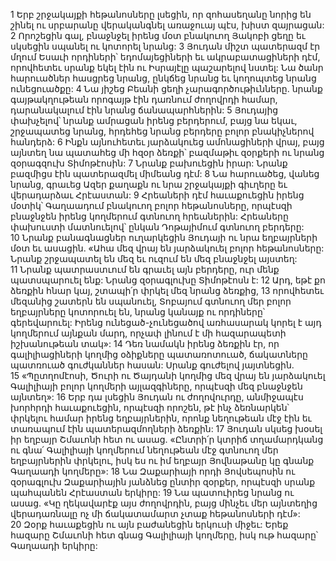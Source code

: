 1 Երբ շրջակայքի հեթանոսները լսեցին, որ զոհասեղանը նորից են շինել ու սրբարանը վերականգնել առաջուայ պէս, խիստ զայրացան: 2 Որոշեցին գալ, բնաջնջել իրենց մօտ բնակուող Յակոբի ցեղը եւ սկսեցին սպանել ու կոտորել նրանց: 3 Յուդան միշտ պատերազմ էր մղում Եսաւի որդիների՝ եդոմայեցիների եւ ակրաբատացիների դէմ, որովհետեւ սրանք եկել էին ու Իսրայէլը պաշարելով նստել: Նա ծանր հարուածներ հասցրեց նրանց, ընկճեց նրանց եւ կողոպտեց նրանց ունեցուածքը: 4 Նա յիշեց Բեանի ցեղի չարագործութիւնները. նրանք գայթակղութեան որոգայթ էին դառնում ժողովրդի համար, դարանակալում էին նրանց ճանապարհներին: 5 Յուդայից փախչելով՝ նրանք ամրացան իրենց բերդերում, բայց նա եկաւ, շրջապատեց նրանց, հրդեհեց նրանց բերդերը բոլոր բնակիչներով հանդերձ: 6 Ինքն այնուհետեւ յարձակուեց ամոնացիների վրայ, բայց այնտեղ նա պատահեց մի հզօր ձեռքի՝ բազմաթիւ զօրքերի ու նրանց զօրագզուխ Տիմոթէոսին: 7 Նրանք բախուեցին իրար: Նրանք բազմիցս էին պատերազմել միմեանց դէմ: 8 Նա հարուածեց, վանեց նրանց, գրաւեց Ազեր քաղաքն ու նրա շրջակայքի գիւղերը եւ վերադարձաւ Հրէաստան: 9 Հրեաների դէմ հաւաքուեցին իրենց մօտիկ՝ Գաղաադում բնակուող բոլոր հեթանոսները, որպէսզի բնաջնջեն իրենց կողմերում գտնուող հրեաներին: Հրեաները փախուստի մատնուելով՝ ընկան Դոթայիմում գտնուող բերդերը: 10 Նրանք բանագնացներ ուղարկեցին Յուդայի ու նրա եղբայրների մօտ եւ ասացին. «Ահա մեզ վրայ են յարձակուել բոլոր հեթանոսները: Նրանք շրջապատել են մեզ եւ ուզում են մեզ բնաջնջել այստեղ: 11 Նրանք պատրաստւում են գրաւել այն բերդերը, ուր մենք պատսպարուել ենք: Նրանց զօրագլուխը Տիմոթէոսն է: 12 Արդ, եթէ քո ձեռքին հնար կայ, շտապի՛ր փրկել մեզ նրանց ձեռքից, 13 որովհետեւ մեզանից շատերն են սպանուել, Տոբայում գտնուող մեր բոլոր եղբայրները կոտորուել են, նրանց կանայք ու որդիները՝ գերեվարուել: Իրենց ունեցած-չունեցածով առհասարակ կորել է այդ կողմերում այնքան մարդ, որչափ լինում է մի հազարապետի իշխանութեան տակ»:
14 Դեռ նամակն իրենց ձեռքին էր, որ գալիլիացիների կողմից օձիքները պատառոտուած, ճակատները պատռուած գուժկաններ հասան: Սրանք գուժելով յայտնեցին. 15 «Պըտղոմէոսի, Ծուրի ու Ծայդանի կողմից մեզ վրայ են յարձակուել Գալիլիայի բոլոր կողմերի այլազգիները, որպէսզի մեզ բնաջնջեն այնտեղ»: 16 Երբ դա լսեցին Յուդան ու ժողովուրդը, անմիջապէս խորհրդի հաւաքուեցին, որպէսզի որոշեն, թէ ինչ ձեռնարկեն՝ փրկելու համար իրենց եղբայրներին, որոնք նեղութեան մէջ էին եւ տառապում էին պատերազմողների ձեռքին: 17 Յուդան սկսեց խօսել իր եղբայր Շմաւոնի հետ ու ասաց. «Ընտրի՛ր կտրիճ տղամարդկանց ու գնա՛ Գալիլիայի կողմերում նեղութեան մէջ գտնուող մեր եղբայրներին փրկելու, իսկ ես ու իմ եղբայր Յովնաթանը կը գնանք Գաղաադի կողմերը»:
18 Նա Զաքարիայի որդի Յովսեպոսին ու զօրագլուխ Զաքարիային յանձնեց ընտիր զօրքեր, որպէսզի սրանք պահպանեն Հրէաստան երկիրը: 19 Նա պատուիրեց նրանց ու ասաց. «Կը ղեկավարէք այս ժողովրդին, բայց մինչեւ մեր այնտեղից վերադառնալը ոչ մի ճակատամարտ չտաք հեթանոսների դէմ»: 20 Զօրք հաւաքեցին ու այն բաժանեցին երկուսի միջեւ: Երեք հազարը Շմաւոնի հետ գնաց Գալիլիայի կողմերը, իսկ ութ հազարը՝ Գաղաադի երկիրը:
